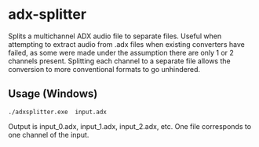 # adx-splitter
Splits a multichannel ADX audio file to separate files.
Useful when attempting to extract audio from .adx files when existing converters have failed, as some were made under the assumption there are only 1 or 2 channels present.
Splitting each channel to a separate file allows the conversion to more conventional formats to go unhindered.
## Usage (Windows)
```shell
./adxsplitter.exe  input.adx
```
Output is input_0.adx, input_1.adx, input_2.adx, etc. One file corresponds to one channel of the input.

